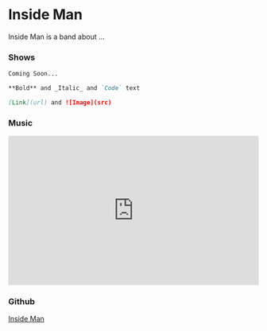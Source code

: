 # Inside Man

Inside Man is a band about ...

### Shows

```markdown
Coming Soon...

**Bold** and _Italic_ and `Code` text

[Link](url) and ![Image](src)
```

### Music
<iframe width="100%" height="300" scrolling="no" frameborder="no" allow="autoplay" src="https://w.soundcloud.com/player/?url=https%3A//api.soundcloud.com/tracks/645117930&color=%23ff5500&auto_play=false&hide_related=false&show_comments=true&show_user=true&show_reposts=false&show_teaser=true&visual=true"></iframe>

### Github

[Inside Man](https://github.com/insidemanband/)
